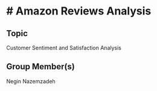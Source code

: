# # Amazon Reviews Analysis
## Topic
Customer Sentiment and Satisfaction Analysis

## Group Member(s)
Negin Nazemzadeh
